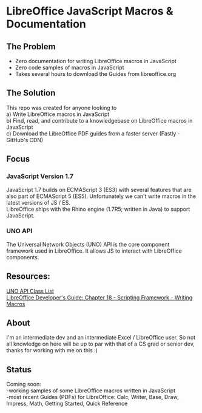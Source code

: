 # LibreOffice JavaScript Macros & Documentation

## The Problem

- Zero documentation for writing LibreOffice macros in JavaScript <br/>
- Zero code samples of macros in JavaScript <br/>
- Takes several hours to download the Guides from libreoffice.org

## The Solution

This repo was created for anyone looking to <br/>
a) Write LibreOffice macros in JavaScript<br/>
b) Find, read, and contribute to a knowledgebase on LibreOffice macros in JavaScript <br/>
c) Download the LibreOffice PDF guides from a faster server (Fastly - GitHub's CDN)

## Focus

### JavaScript Version 1.7

JavaScript 1.7 builds on ECMAScript 3 (ES3) with several features that are also part of ECMAScript 5 (ES5). Unfortunately we can't write macros in the latest versions of JS / ES. <br/>
LibreOffice ships with the Rhino engine (1.7R5; written in Java) to support JavaScript.

### UNO API

The Universal Network Objects (UNO) API is the core component framework used in LibreOffice. It allows JS to interact with LibreOffice components.

## Resources:

[UNO API Class List](https://api.libreoffice.org/docs/idl/ref/annotated.html) <br/>
[LibreOffice Developer's Guide: Chapter 18 - Scripting Framework - Writing Macros](https://wiki.documentfoundation.org/Documentation/DevGuide/Scripting_Framework#Writing_Macros)

## About

I'm an intermediate dev and an intermediate Excel / LibreOffice user. So not all knowledge on here will be up to par with that of a CS grad or senior dev, thanks for working with me on this :)

## Status

Coming soon: <br/>
-working samples of some LibreOffice macros written in JavaScript <br/>
-most recent Guides (PDFs) for LibreOffice: Calc, Writer, Base, Draw, Impress, Math, Getting Started, Quick Reference









